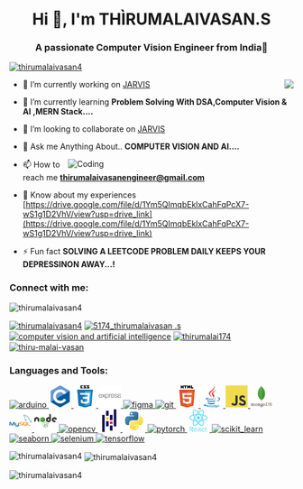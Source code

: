 
<h1 align="center">Hi 👋, I'm THÌRUMALAIVASAN.S</h1>
<h3 align="center">A passionate Computer Vision Engineer from India👯</h3>

<p align="left"> <a href="https://github.com/ryo-ma/github-profile-trophy"><img src="https://github-profile-trophy.vercel.app/?username=thirumalaivasan4" alt="thirumalaivasan4" /></a> </p>
<img align="right"src="https://cdn.videoplasty.com/animation/chill-coding-programming-lo-fi-animation-stock-animation-21874-1024x576.jpg">

- 🔭 I’m currently working on [JARVIS](https://github.com/Thirumalaivasan4/Project-on-Jarvis-AI/tree/main/CV)

- 🌱 I’m currently learning **Problem Solving With DSA,Computer Vision & AI ,MERN Stack....**

- 👯 I’m looking to collaborate on [JARVIS](https://github.com/Thirumalaivasan4/Project-on-Jarvis-AI/tree/main/CV)

- 💬 Ask me Anything About.. **COMPUTER VISION AND AI....**

<img align="right" width =400 src="https://i.pinimg.com/originals/d4/81/f3/d481f3c72e283309071f79e01b05c06d.gif" alt="Coding">

- 📫 How to reach me **thirumalaivasanengineer@gmail.com**

- 📄 Know about my experiences [https://drive.google.com/file/d/1Ym5QImqbEklxCahFqPcX7-wS1g1D2VhV/view?usp=drive_link](https://drive.google.com/file/d/1Ym5QImqbEklxCahFqPcX7-wS1g1D2VhV/view?usp=drive_link)

- ⚡ Fun fact **SOLVING A LEETCODE PROBLEM DAILY KEEPS YOUR DEPRESSINON AWAY...!**

<h3 align="left">Connect with me:</h3>
<p align="left">
  <p align="left"> <img src="https://komarev.com/ghpvc/?username=thirumalaivasan4&label=Profile%20views&color=0e75b6&style=flat" alt="thirumalaivasan4" /> </p>

<a href="https://linkedin.com/in/thirumalaivasan4" target="blank"><img align="center" src="https://raw.githubusercontent.com/rahuldkjain/github-profile-readme-generator/master/src/images/icons/Social/linked-in-alt.svg" alt="thirumalaivasan4" height="30" width="40" /></a>
<a href="https://stackoverflow.com/users/5174_thirumalaivasan .s" target="blank"><img align="center" src="https://raw.githubusercontent.com/rahuldkjain/github-profile-readme-generator/master/src/images/icons/Social/stack-overflow.svg" alt="5174_thirumalaivasan .s" height="30" width="40" /></a>
<a href="https://www.youtube.com/c/computer vision and artificial intelligence" target="blank"><img align="center" src="https://raw.githubusercontent.com/rahuldkjain/github-profile-readme-generator/master/src/images/icons/Social/youtube.svg" alt="computer vision and artificial intelligence" height="30" width="40" /></a>
<a href="https://www.hackerrank.com/thirumalai174" target="blank"><img align="center" src="https://raw.githubusercontent.com/rahuldkjain/github-profile-readme-generator/master/src/images/icons/Social/hackerrank.svg" alt="thirumalai174" height="30" width="40" /></a>
<a href="https://www.leetcode.com/thiru-malai-vasan" target="blank"><img align="center" src="https://raw.githubusercontent.com/rahuldkjain/github-profile-readme-generator/master/src/images/icons/Social/leet-code.svg" alt="thiru-malai-vasan" height="30" width="40" /></a>
</p>

<h3 align="left">Languages and Tools:</h3>
<p align="left"> <a href="https://www.arduino.cc/" target="_blank" rel="noreferrer"> <img src="https://cdn.worldvectorlogo.com/logos/arduino-1.svg" alt="arduino" width="40" height="40"/> </a> <a href="https://www.cprogramming.com/" target="_blank" rel="noreferrer"> <img src="https://raw.githubusercontent.com/devicons/devicon/master/icons/c/c-original.svg" alt="c" width="40" height="40"/> </a> <a href="https://www.w3schools.com/css/" target="_blank" rel="noreferrer"> <img src="https://raw.githubusercontent.com/devicons/devicon/master/icons/css3/css3-original-wordmark.svg" alt="css3" width="40" height="40"/> </a> <a href="https://expressjs.com" target="_blank" rel="noreferrer"> <img src="https://raw.githubusercontent.com/devicons/devicon/master/icons/express/express-original-wordmark.svg" alt="express" width="40" height="40"/> </a> <a href="https://www.figma.com/" target="_blank" rel="noreferrer"> <img src="https://www.vectorlogo.zone/logos/figma/figma-icon.svg" alt="figma" width="40" height="40"/> </a> <a href="https://git-scm.com/" target="_blank" rel="noreferrer"> <img src="https://www.vectorlogo.zone/logos/git-scm/git-scm-icon.svg" alt="git" width="40" height="40"/> </a> <a href="https://www.w3.org/html/" target="_blank" rel="noreferrer"> <img src="https://raw.githubusercontent.com/devicons/devicon/master/icons/html5/html5-original-wordmark.svg" alt="html5" width="40" height="40"/> </a> <a href="https://www.java.com" target="_blank" rel="noreferrer"> <img src="https://raw.githubusercontent.com/devicons/devicon/master/icons/java/java-original.svg" alt="java" width="40" height="40"/> </a> <a href="https://developer.mozilla.org/en-US/docs/Web/JavaScript" target="_blank" rel="noreferrer"> <img src="https://raw.githubusercontent.com/devicons/devicon/master/icons/javascript/javascript-original.svg" alt="javascript" width="40" height="40"/> </a> <a href="https://www.mongodb.com/" target="_blank" rel="noreferrer"> <img src="https://raw.githubusercontent.com/devicons/devicon/master/icons/mongodb/mongodb-original-wordmark.svg" alt="mongodb" width="40" height="40"/> </a> <a href="https://www.mysql.com/" target="_blank" rel="noreferrer"> <img src="https://raw.githubusercontent.com/devicons/devicon/master/icons/mysql/mysql-original-wordmark.svg" alt="mysql" width="40" height="40"/> </a> <a href="https://nodejs.org" target="_blank" rel="noreferrer"> <img src="https://raw.githubusercontent.com/devicons/devicon/master/icons/nodejs/nodejs-original-wordmark.svg" alt="nodejs" width="40" height="40"/> </a> <a href="https://opencv.org/" target="_blank" rel="noreferrer"> <img src="https://www.vectorlogo.zone/logos/opencv/opencv-icon.svg" alt="opencv" width="40" height="40"/> </a> <a href="https://pandas.pydata.org/" target="_blank" rel="noreferrer"> <img src="https://raw.githubusercontent.com/devicons/devicon/2ae2a900d2f041da66e950e4d48052658d850630/icons/pandas/pandas-original.svg" alt="pandas" width="40" height="40"/> </a> <a href="https://www.python.org" target="_blank" rel="noreferrer"> <img src="https://raw.githubusercontent.com/devicons/devicon/master/icons/python/python-original.svg" alt="python" width="40" height="40"/> </a> <a href="https://pytorch.org/" target="_blank" rel="noreferrer"> <img src="https://www.vectorlogo.zone/logos/pytorch/pytorch-icon.svg" alt="pytorch" width="40" height="40"/> </a> <a href="https://reactjs.org/" target="_blank" rel="noreferrer"> <img src="https://raw.githubusercontent.com/devicons/devicon/master/icons/react/react-original-wordmark.svg" alt="react" width="40" height="40"/> </a> <a href="https://scikit-learn.org/" target="_blank" rel="noreferrer"> <img src="https://upload.wikimedia.org/wikipedia/commons/0/05/Scikit_learn_logo_small.svg" alt="scikit_learn" width="40" height="40"/> </a> <a href="https://seaborn.pydata.org/" target="_blank" rel="noreferrer"> <img src="https://seaborn.pydata.org/_images/logo-mark-lightbg.svg" alt="seaborn" width="40" height="40"/> </a> <a href="https://www.selenium.dev" target="_blank" rel="noreferrer"> <img src="https://raw.githubusercontent.com/detain/svg-logos/780f25886640cef088af994181646db2f6b1a3f8/svg/selenium-logo.svg" alt="selenium" width="40" height="40"/> </a> <a href="https://www.tensorflow.org" target="_blank" rel="noreferrer"> <img src="https://www.vectorlogo.zone/logos/tensorflow/tensorflow-icon.svg" alt="tensorflow" width="40" height="40"/> </a> </p>

<p><img align="left" src="https://github-readme-stats.vercel.app/api/top-langs?username=thirumalaivasan4&show_icons=true&locale=en&layout=compact" alt="thirumalaivasan4" /></p>

<p>&nbsp;<img align="center" src="https://github-readme-stats.vercel.app/api?username=thirumalaivasan4&show_icons=true&locale=en" alt="thirumalaivasan4" /></p>

<p><img align="center" src="https://github-readme-streak-stats.herokuapp.com/?user=thirumalaivasan4&" alt="thirumalaivasan4" /></p>

